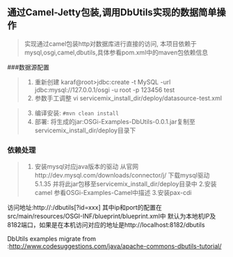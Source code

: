 ## 通过Camel-Jetty包装,调用DbUtils实现的数据简单操作 

>实现通过camel包装http对数据库进行直接的访问,
>本项目依赖于mysql,osgi,camel,dbutils,具体参看pom.xml中的maven包依赖信息

###数据源配置
>1. 重新创建
	karaf@root>jdbc:create -t MySQL -url jdbc:mysql://127.0.0.1/osgi -u root -p 123456 test
>2. 参数手工调整 vi servicemix_install_dir/deploy/datasource-test.xml


>3. 编译安装:
```#mvn clean install```
>4. 部署: 将生成的jar:OSGi-Examples-DbUtils-0.0.1.jar复制至servicemix_install_dir/deploy目录下


### 依赖处理
>1. 安装mysql对应java版本的驱动
从官网http://dev.mysql.com/downloads/connector/j/ 下载mysql驱动 5.1.35 并将此jar包移至servicemix_install_dir/deploy目录中
>2.安装camel 参看OSGi-Examples-Camel中描述
>3.安装pax-cdi

访问地址:http://<ip>:<port>/dbutils[?id=xxx] 其中ip和port的配置在src/main/resources/OSGI-INF/blueprint/blueprint.xml中
默认为本地机IP及8182端口，如果是在本机访问对应的地址是http://localhost:8182/dbutils

DbUtils examples migrate from :http://www.codesuggestions.com/java/apache-commons-dbutils-tutorial/